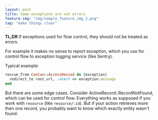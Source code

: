```yaml
---
layout: post
title: Some exceptions are not errors
feature-img: "img/sample_feature_img_3.png"
tag: "make things clear"
---
```


**TL;DR** If exceptions used for flow control, they should not be treated as errors.

For example it makes no sense to report exception, which you use for control flow to exception logging service (like Sentry).

Typical example:

```ruby
rescue_from CanCan::AccessDenied do |exception|
  redirect_to root_url, :alert => exception.message
end
```

But there are some edge cases. Consider ActiveRecord::RecordNotFound, which can be used for control flow. Everything works as supposed if you work with `resource` (like `resource/:id`). But if your action retrieves more then one record, you probably want to know which exactly entity wasn't found.
